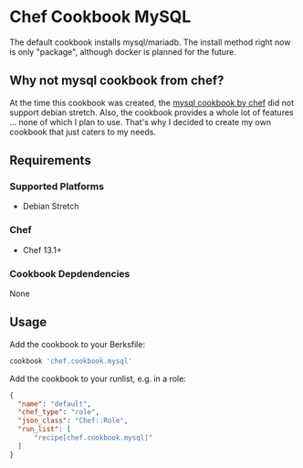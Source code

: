 # Chef Cookbook MySQL

The default cookbook installs mysql/mariadb. The install method right now is only "package", although docker is planned for the future.

## Why not mysql cookbook from chef?

At the time this cookbook was created, the [mysql cookbook by chef][chef-mysql] did not support debian stretch. Also, the cookbook provides a whole lot of features ... none of which I plan to use.
That's why I decided to create my own cookbook that just caters to my needs.

## Requirements

### Supported Platforms

- Debian Stretch

### Chef

- Chef 13.1+

### Cookbook Depdendencies

None

## Usage

Add the cookbook to your Berksfile:

```ruby
cookbook 'chef.cookbook.mysql'
```

Add the cookbook to your runlist, e.g. in a role:

```json
{
  "name": "default",
  "chef_type": "role",
  "json_class": "Chef::Role",
  "run_list": [
	  "recipe[chef.cookbook.mysql]"
  ]
}
```
[chef-mysql]: https://supermarket.chef.io/cookbooks/mysql